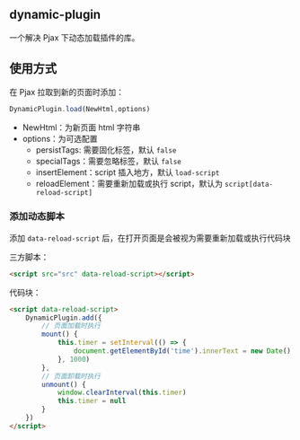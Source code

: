 ## dynamic-plugin

一个解决 Pjax 下动态加载插件的库。

## 使用方式

在 Pjax 拉取到新的页面时添加：
``` js
DynamicPlugin.load(NewHtml,options) 
```
- NewHtml：为新页面 html 字符串
- options：为可选配置
    - persistTags: 需要固化标签，默认 `false`
    - specialTags：需要忽略标签，默认 `false`
    - insertElement：script 插入地方，默认 `load-script`
    - reloadElement：需要重新加载或执行 script，默认为 `script[data-reload-script]`

### 添加动态脚本

添加 `data-reload-script` 后，在打开页面是会被视为需要重新加载或执行代码块

三方脚本：

``` html
<script src="src" data-reload-script></script>
```

代码块：
``` html
<script data-reload-script>
    DynamicPlugin.add({
        // 页面加载时执行
        mount() {
            this.timer = setInterval(() => {
                document.getElementById('time').innerText = new Date().toString()
            }, 1000)
        },
        // 页面卸载时执行
        unmount() {
            window.clearInterval(this.timer)
            this.timer = null
        }
    })
</script>
```
